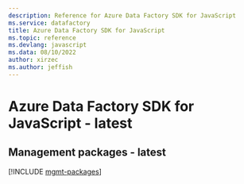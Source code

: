 ```yaml
---
description: Reference for Azure Data Factory SDK for JavaScript
ms.service: datafactory
title: Azure Data Factory SDK for JavaScript
ms.topic: reference
ms.devlang: javascript
ms.data: 08/10/2022
author: xirzec
ms.author: jeffish
---
```

# Azure Data Factory SDK for JavaScript - latest

## Management packages - latest
[!INCLUDE [mgmt-packages](data-factory-mgmt-index.md)]